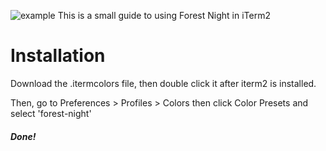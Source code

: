 ![example](https://user-images.githubusercontent.com/30982357/59807557-7542c200-92c6-11e9-8ed9-f2eadbbc1fc7.png)
This is a small guide to using Forest Night in iTerm2
# Installation
Download the .itermcolors file, then double click it after iterm2 is installed.

Then, go to Preferences > Profiles > Colors then click Color Presets and select 'forest-night'

#### *Done!*
